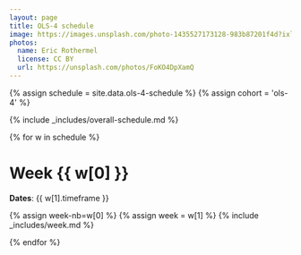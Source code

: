 ```yaml
---
layout: page
title: OLS-4 schedule
image: https://images.unsplash.com/photo-1435527173128-983b87201f4d?ixlib=rb-1.2.1&ixid=eyJhcHBfaWQiOjEyMDd9&auto=format&fit=crop&w=1047&q=80
photos:
  name: Eric Rothermel
  license: CC BY
  url: https://unsplash.com/photos/FoKO4DpXamQ
---
```


{% assign schedule = site.data.ols-4-schedule %}
{% assign cohort = 'ols-4' %}

{% include _includes/overall-schedule.md %}

{% for w in schedule %}

# Week {{ w[0] }}

<i class="fas fa-calendar-alt"></i> **Dates**: {{ w[1].timeframe }}

{% assign week-nb=w[0] %}
{% assign week = w[1] %}
{% include _includes/week.md %}

{% endfor %}
